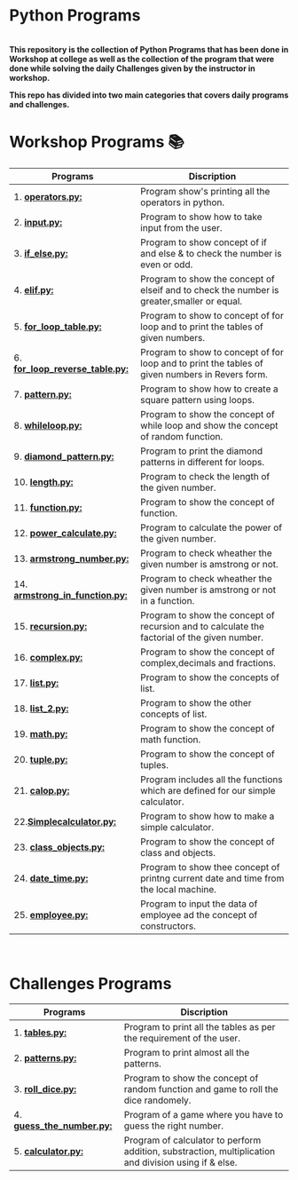 # Python Programs

<br><b>
This repository is the collection of Python Programs that has been done in Workshop at college as well as the collection of the program that were done while solving the daily Challenges given by the instructor in workshop. 

This repo has divided into two main categories that covers daily programs and challenges.
</b>

# Workshop Programs 📚

| Programs                                           |Discription                             |
|----------------------------------------------------|----------------------------------------|
|1. **[operators.py:](Day_1\operators.py)**| Program show's printing all the operators in python.|
|2. **[input.py:](Day_1\input.py)**| Program to show how to take input from the user.|
|3. **[if_else.py:](Day_1\if_else.py)**| Program to show concept of if and else & to check the number is even or odd.|
|4. **[elif.py:](Day_1\elif.py)**| Program to show the concept of elseif and  to check the number is greater,smaller or equal.|
|5. **[for_loop_table.py:](Day_1\for_loop_table.py)**| Program to show to concept of for loop and to print the tables of given numbers.|
|6. **[for_loop_reverse_table.py:](Day_1\for_loop_reverse_table.py)**| Program to show to concept of for loop and to print the tables of given numbers in Revers form.|
|7. **[pattern.py:](Day_1\pattern.py)**| Program to show how to create a square pattern using loops.|
|8. **[whileloop.py:](Day_2\whileloop.py)**| Program to show the concept of while loop and show the concept of random function.|
|9. **[diamond_pattern.py:](Day_2\diamond_pattern.py)**| Program to print the diamond patterns in different for loops.|
|10. **[length.py:](Day_3\length.py)**| Program to check the length of the given number.|
|11. **[function.py:](Day_3\function.py)**| Program to show the concept of function.
|12. **[power_calculate.py:](Day_3\power_calculate.py)**| Program to calculate the power of the given number.|
|13. **[armstrong_number.py:](Day_3\armstrong_number.py)**| Program to check wheather the given number is amstrong or not.|
|14. **[armstrong_in_function.py:](Day_3\armstrong_in_function.py)**| Program to check wheather the given number is amstrong or not in a function.|
|15. **[recursion.py:](Day_3\recursion.py)**| Program to show the concept of recursion and to calculate the factorial of the given number.|
|16. **[complex.py:](Day_4\complex.py)**| Program to show the concept of complex,decimals and fractions.|
|17. **[list.py:](Day_4\list.py)**| Program to show the concepts of list.|
|18. **[list_2.py:](Day_4\list_2.py)**| Program to show the other concepts of list.|
|19. **[math.py:](Day_4\math.py)**| Program to show the concept of math function.|
|20. **[tuple.py:](Day_4\tuple.py)**| Program to show the concept of tuples.|
|21. **[calop.py:](Day_5\calop.py)**| Program includes all the functions which are defined for our simple calculator.|
|22.**[Simplecalculator.py:](Day_5\Simplecalculator.py)**| Program to show how to make a simple calculator.|
|23. **[class_objects.py:](Day_5\class_objects.py)**| Program to show the concept of class and objects.|
|24. **[date_time.py:](Day_5\date_time.py)**| Program to show thee concept of printng current date and time from the local machine.|
|25. **[employee.py:](Day_5\employee.py)**| Program to input the data of employee ad the concept of constructors.|
<br>

# Challenges Programs

| Programs                                           |Discription                             |
|----------------------------------------------------|----------------------------------------|
|1. **[tables.py:](Challenges\Day_1\tables.py)**| Program to print all the tables as per the requirement of the user.|
|2. **[patterns.py:](Challenges\Day_1\patterns.py)**| Program to print almost all the patterns.|
|3. **[roll_dice.py:](Challenges\Day_2\roll_dice.py)**| Program to show the concept of random function and game to roll the dice randomely.|
|4. **[guess_the_number.py:](Challenges\Day_2\guess_the_number.py)**| Program of a game where you have to guess the right number.|
|5. **[calculator.py:](Challenges\Day_3\calculator.py)**| Program of calculator to perform addition, substraction, multiplication and division using if & else.|


